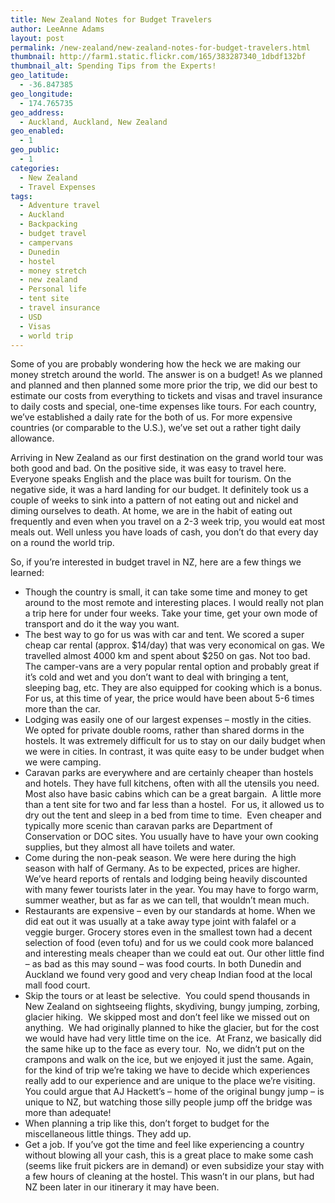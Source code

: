 ```yaml
---
title: New Zealand Notes for Budget Travelers
author: LeeAnne Adams
layout: post
permalink: /new-zealand/new-zealand-notes-for-budget-travelers.html
thumbnail: http://farm1.static.flickr.com/165/383287340_1dbdf132bf
thumbnail_alt: Spending Tips from the Experts!
geo_latitude:
  - -36.847385
geo_longitude:
  - 174.765735
geo_address:
  - Auckland, Auckland, New Zealand
geo_enabled:
  - 1
geo_public:
  - 1
categories:
  - New Zealand
  - Travel Expenses
tags:
  - Adventure travel
  - Auckland
  - Backpacking
  - budget travel
  - campervans
  - Dunedin
  - hostel
  - money stretch
  - new zealand
  - Personal life
  - tent site
  - travel insurance
  - USD
  - Visas
  - world trip
---
```

Some of you are probably wondering how the heck we are making our money stretch around the world. The answer is on a budget! As we planned and planned and then planned some more prior the trip, we did our best to estimate our costs from everything to tickets and visas and travel insurance to daily costs and special, one-time expenses like tours. For each country, we&#8217;ve established a daily rate for the both of us. For more expensive countries (or comparable to the U.S.), we&#8217;ve set out a rather tight daily allowance.

Arriving in New Zealand as our first destination on the grand world tour was both good and bad. On the positive side, it was easy to travel here. Everyone speaks English and the place was built for tourism. On the negative side, it was a hard landing for our budget. It definitely took us a couple of weeks to sink into a pattern of not eating out and nickel and diming ourselves to death. At home, we are in the habit of eating out frequently and even when you travel on a 2-3 week trip, you would eat most meals out. Well unless you have loads of cash, you don&#8217;t do that every day on a round the world trip.

So, if you&#8217;re interested in budget travel in NZ, here are a few things we learned:

*   Though the country is small, it can take some time and money to get around to the most remote and interesting places. I would really not plan a trip here for under four weeks. Take your time, get your own mode of transport and do it the way you want.
*   The best way to go for us was with car and tent. We scored a super cheap car rental (approx. $14/day) that was very economical on gas. We travelled almost 4000 km and spent about $250 on gas. Not too bad. The camper-vans are a very popular rental option and probably great if it&#8217;s cold and wet and you don&#8217;t want to deal with bringing a tent, sleeping bag, etc. They are also equipped for cooking which is a bonus. For us, at this time of year, the price would have been about 5-6 times more than the car.
*   Lodging was easily one of our largest expenses &#8211; mostly in the cities. We opted for private double rooms, rather than shared dorms in the hostels. It was extremely difficult for us to stay on our daily budget when we were in cities. In contrast, it was quite easy to be under budget when we were camping.
*   Caravan parks are everywhere and are certainly cheaper than hostels and hotels. They have full kitchens, often with all the utensils you need. Most also have basic cabins which can be a great bargain.  A little more than a tent site for two and far less than a hostel.  For us, it allowed us to dry out the tent and sleep in a bed from time to time.  Even cheaper and typically more scenic than caravan parks are Department of Conservation or DOC sites. You usually have to have your own cooking supplies, but they almost all have toilets and water.
*   Come during the non-peak season. We were here during the high season with half of Germany. As to be expected, prices are higher. We&#8217;ve heard reports of rentals and lodging being heavily discounted with many fewer tourists later in the year. You may have to forgo warm, summer weather, but as far as we can tell, that wouldn&#8217;t mean much.
*   Restaurants are expensive &#8211; even by our standards at home. When we did eat out it was usually at a take away type joint with falafel or a veggie burger. Grocery stores even in the smallest town had a decent selection of food (even tofu) and for us we could cook more balanced and interesting meals cheaper than we could eat out. Our other little find &#8211; as bad as this may sound &#8211; was food courts. In both Dunedin and Auckland we found very good and very cheap Indian food at the local mall food court.
*   Skip the tours or at least be selective.  You could spend thousands in New Zealand on sightseeing flights, skydiving, bungy jumping, zorbing, glacier hiking.  We skipped most and don&#8217;t feel like we missed out on anything.  We had originally planned to hike the glacier, but for the cost we would have had very little time on the ice.  At Franz, we basically did the same hike up to the face as every tour.  No, we didn&#8217;t put on the crampons and walk on the ice, but we enjoyed it just the same. Again, for the kind of trip we&#8217;re taking we have to decide which experiences really add to our experience and are unique to the place we&#8217;re visiting.  You could argue that AJ Hackett&#8217;s &#8211; home of the original bungy jump &#8211; is unique to NZ, but watching those silly people jump off the bridge was more than adequate!
*   When planning a trip like this, don&#8217;t forget to budget for the miscellaneous little things. They add up.
*   Get a job. If you&#8217;ve got the time and feel like experiencing a country without blowing all your cash, this is a great place to make some cash (seems like fruit pickers are in demand) or even subsidize your stay with a few hours of cleaning at the hostel. This wasn&#8217;t in our plans, but had NZ been later in our itinerary it may have been.